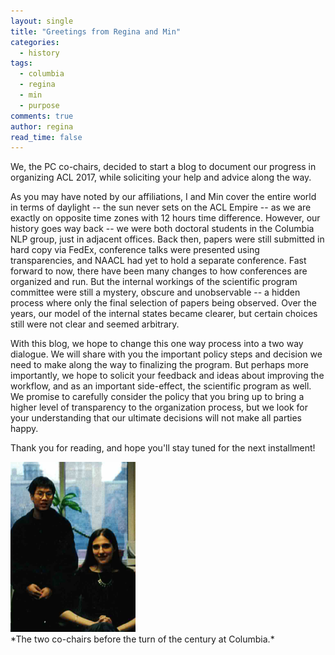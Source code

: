 ```yaml
---
layout: single
title: "Greetings from Regina and Min"
categories:
  - history
tags:
  - columbia
  - regina
  - min
  - purpose
comments: true
author: regina
read_time: false
---
```

We, the PC co-chairs, decided to start a blog to document our progress in organizing ACL 2017, while soliciting your help and advice along the way.

As you may have noted by our affiliations, I and Min cover the entire world in terms of daylight -- the sun never sets on the ACL Empire -- as we are exactly on opposite time zones with 12 hours time difference.  However, our history goes way back -- we were both doctoral students in the Columbia NLP group, just in adjacent offices.
Back then, papers were still submitted in hard copy via FedEx, conference talks were presented using transparencies, and NAACL had yet to hold a separate conference.  Fast forward to now, there have been many changes to how conferences are organized and run. But the internal workings of the scientific program committee were still a mystery, obscure and unobservable -- a hidden process where only the final selection of papers being observed. Over the years, our model of the internal states became clearer, but certain choices still were not clear and seemed arbitrary.

With this blog, we hope to change this one way process into a two way dialogue.  We will share with you the important policy steps and decision we need to make along the way to finalizing the program.  But perhaps more importantly, we hope to solicit your feedback and ideas about improving the workflow, and as an important side-effect, the scientific program as well.  We promise to carefully consider the policy that you bring up to bring a higher level of transparency to the organization process, but we look for your understanding that our ultimate decisions will not make all parties happy.

Thank you for reading, and hope you'll stay tuned for the next installment!

<img src="/images/990301-cochairs.png" width="200px"/>
<br/>
*The two co-chairs before the turn of the century at Columbia.*

